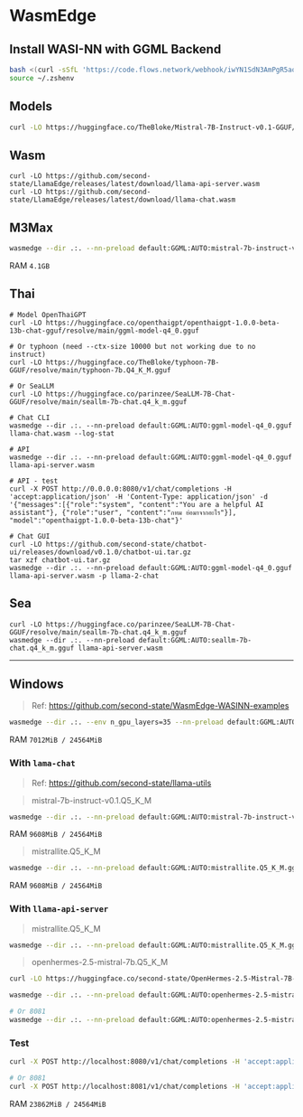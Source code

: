 # WasmEdge

## Install WASI-NN with GGML Backend

```bash
bash <(curl -sSfL 'https://code.flows.network/webhook/iwYN1SdN3AmPgR5ao5Gt/run-llm.sh')
source ~/.zshenv
```

## Models

```bash
curl -LO https://huggingface.co/TheBloke/Mistral-7B-Instruct-v0.1-GGUF/resolve/main/mistral-7b-instruct-v0.1.Q5_K_M.gguf
```

## Wasm

```
curl -LO https://github.com/second-state/LlamaEdge/releases/latest/download/llama-api-server.wasm
curl -LO https://github.com/second-state/LlamaEdge/releases/latest/download/llama-chat.wasm
```

## M3Max

```bash
wasmedge --dir .:. --nn-preload default:GGML:AUTO:mistral-7b-instruct-v0.1.Q5_K_M.gguf llama-api-server.wasm -p chatml -r '<|im_end|>' -s 0.0.0.0:8081
```

RAM `4.1GB`

## Thai

```
# Model OpenThaiGPT
curl -LO https://huggingface.co/openthaigpt/openthaigpt-1.0.0-beta-13b-chat-gguf/resolve/main/ggml-model-q4_0.gguf

# Or typhoon (need --ctx-size 10000 but not working due to no instruct)
curl -LO https://huggingface.co/TheBloke/typhoon-7B-GGUF/resolve/main/typhoon-7b.Q4_K_M.gguf

# Or SeaLLM
curl -LO https://huggingface.co/parinzee/SeaLLM-7B-Chat-GGUF/resolve/main/seallm-7b-chat.q4_k_m.gguf

# Chat CLI
wasmedge --dir .:. --nn-preload default:GGML:AUTO:ggml-model-q4_0.gguf llama-chat.wasm --log-stat

# API
wasmedge --dir .:. --nn-preload default:GGML:AUTO:ggml-model-q4_0.gguf llama-api-server.wasm

# API - test
curl -X POST http://0.0.0.0:8080/v1/chat/completions -H 'accept:application/json' -H 'Content-Type: application/json' -d '{"messages":[{"role":"system", "content":"You are a helpful AI assistant"}, {"role":"user", "content":"กทม ย่อมาจากอะไร"}], "model":"openthaigpt-1.0.0-beta-13b-chat"}'

# Chat GUI
curl -LO https://github.com/second-state/chatbot-ui/releases/download/v0.1.0/chatbot-ui.tar.gz
tar xzf chatbot-ui.tar.gz
wasmedge --dir .:. --nn-preload default:GGML:AUTO:ggml-model-q4_0.gguf llama-api-server.wasm -p llama-2-chat
```

## Sea

```
curl -LO https://huggingface.co/parinzee/SeaLLM-7B-Chat-GGUF/resolve/main/seallm-7b-chat.q4_k_m.gguf
wasmedge --dir .:. --nn-preload default:GGML:AUTO:seallm-7b-chat.q4_k_m.gguf llama-api-server.wasm
```

---

## Windows

> Ref: https://github.com/second-state/WasmEdge-WASINN-examples

```bash
wasmedge --dir .:. --env n_gpu_layers=35 --nn-preload default:GGML:AUTO:mistral-7b-instruct-v0.1.Q5_K_M.gguf wasmedge-ggml-llama-interactive.wasm default
```

RAM `7012MiB / 24564MiB`

### With `lama-chat`

> Ref: https://github.com/second-state/llama-utils

> mistral-7b-instruct-v0.1.Q5_K_M

```bash
wasmedge --dir .:. --nn-preload default:GGML:AUTO:mistral-7b-instruct-v0.1.Q5_K_M.gguf llama-chat.wasm -p mistral-instruct-v0.1 -r '</s>'
```

RAM `9608MiB / 24564MiB`

> mistrallite.Q5_K_M

```bash
wasmedge --dir .:. --nn-preload default:GGML:AUTO:mistrallite.Q5_K_M.gguf llama-chat.wasm -p mistrallite -r '</s>'
```

RAM `9608MiB / 24564MiB`

### With `llama-api-server`

> mistrallite.Q5_K_M

```bash
wasmedge --dir .:. --nn-preload default:GGML:AUTO:mistrallite.Q5_K_M.gguf llama-api-server.wasm -p mistrallite -r '</s>'
```

> openhermes-2.5-mistral-7b.Q5_K_M

```bash
curl -LO https://huggingface.co/second-state/OpenHermes-2.5-Mistral-7B-GGUF/resolve/main/openhermes-2.5-mistral-7b.Q5_K_M.gguf

wasmedge --dir .:. --nn-preload default:GGML:AUTO:openhermes-2.5-mistral-7b.Q5_K_M.gguf llama-api-server.wasm -p chatml -r '<|im_end|>'

# Or 8081
wasmedge --dir .:. --nn-preload default:GGML:AUTO:openhermes-2.5-mistral-7b.Q5_K_M.gguf llama-api-server.wasm -p chatml -r '<|im_end|>' -s 0.0.0.0:8081
```

### Test

```bash
curl -X POST http://localhost:8080/v1/chat/completions -H 'accept:application/json' -H 'Content-Type: application/json' -d '{"messages":[{"role":"system", "content": "You are a helpful assistant."}, {"role":"user", "content": "Write helloworld code in Rust"}], "model":"MistralLite-7B"}'

# Or 8081
curl -X POST http://localhost:8081/v1/chat/completions -H 'accept:application/json' -H 'Content-Type: application/json' -d '{"messages":[{"role":"system", "content": "You are a helpful assistant."}, {"role":"user", "content": "Write helloworld code in Rust"}], "model":"openhermes-2.5-mistral-7b.Q5_K_M"}'
```

RAM `23862MiB / 24564MiB`
